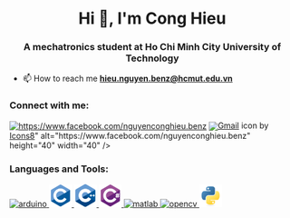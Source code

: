 <h1 align="center">Hi 👋, I'm Cong Hieu</h1>
<h3 align="center">A mechatronics student at Ho Chi Minh City University of Technology</h3>

- 📫 How to reach me **hieu.nguyen.benz@hcmut.edu.vn**

<h3 align="left">Connect with me:</h3>
<p align="left">
<a href="https://www.facebook.com/nguyenconghieu.benz/" target="blank"><img align="center" src="https://raw.githubusercontent.com/rahuldkjain/github-profile-readme-generator/master/src/images/icons/Social/facebook.svg" alt="https://www.facebook.com/nguyenconghieu.benz" height="40" width="40" /></a>
<a href="https://www.facebook.com/nguyenconghieu.benz/" target="blank"><img align="center" src="<a target="_blank" href="https://icons8.com/icon/qyRpAggnV0zH/gmail">Gmail</a> icon by <a target="_blank" href="https://icons8.com">Icons8</a>" alt="https://www.facebook.com/nguyenconghieu.benz" height="40" width="40" />
</p>

<h3 align="left">Languages and Tools:</h3>
<p align="left"> <a href="https://www.arduino.cc/" target="_blank" rel="noreferrer"> <img src="https://cdn.worldvectorlogo.com/logos/arduino-1.svg" alt="arduino" width="40" height="40"/> </a> <a href="https://www.cprogramming.com/" target="_blank" rel="noreferrer"> <img src="https://raw.githubusercontent.com/devicons/devicon/master/icons/c/c-original.svg" alt="c" width="40" height="40"/> </a> <a href="https://www.w3schools.com/cpp/" target="_blank" rel="noreferrer"> <img src="https://raw.githubusercontent.com/devicons/devicon/master/icons/cplusplus/cplusplus-original.svg" alt="cplusplus" width="40" height="40"/> </a> <a href="https://www.w3schools.com/cs/" target="_blank" rel="noreferrer"> <img src="https://raw.githubusercontent.com/devicons/devicon/master/icons/csharp/csharp-original.svg" alt="csharp" width="40" height="40"/> </a> <a href="https://www.mathworks.com/" target="_blank" rel="noreferrer"> <img src="https://upload.wikimedia.org/wikipedia/commons/2/21/Matlab_Logo.png" alt="matlab" width="40" height="40"/> </a> <a href="https://opencv.org/" target="_blank" rel="noreferrer"> <img src="https://www.vectorlogo.zone/logos/opencv/opencv-icon.svg" alt="opencv" width="40" height="40"/> </a> <a href="https://www.python.org" target="_blank" rel="noreferrer"> <img src="https://raw.githubusercontent.com/devicons/devicon/master/icons/python/python-original.svg" alt="python" width="40" height="40"/> </a> </p>
